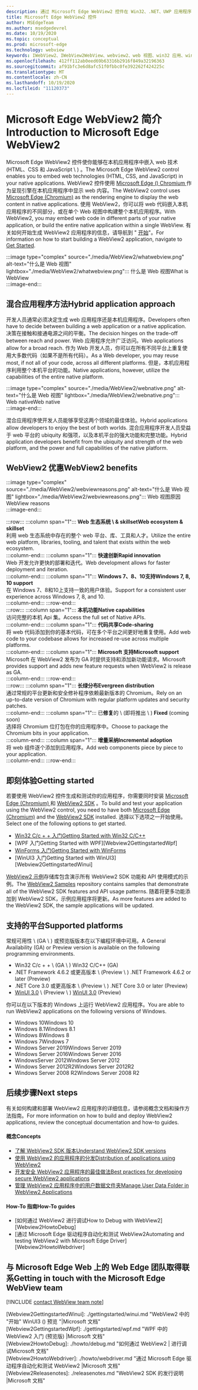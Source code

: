 ```yaml
---
description: 通过 Microsoft Edge WebView2 控件在 Win32、.NET、UWP 应用程序中托管 web 内容
title: Microsoft Edge WebView2 控件
author: MSEdgeTeam
ms.author: msedgedevrel
ms.date: 10/19/2020
ms.topic: conceptual
ms.prod: microsoft-edge
ms.technology: webview
keywords: IWebView2、IWebView2WebView、webview2、web 视图、win32 应用、win32、edge、ICoreWebView2、CoreWebView2、ICoreWebView2Host、浏览器控件、边缘 html、Windows 窗体、WinForms、WPF、.NET、WinUI、Project 留尼汪岛
ms.openlocfilehash: 412ff112ab0eed69b63316b2916f849a32196363
ms.sourcegitcommit: af91bfc3e6d8afc51f0fbbc0fe392262f424225c
ms.translationtype: MT
ms.contentlocale: zh-CN
ms.lasthandoff: 10/19/2020
ms.locfileid: "11120373"
---
```

# <span data-ttu-id="fee7b-104">Microsoft Edge WebView2 简介</span><span class="sxs-lookup"><span data-stu-id="fee7b-104">Introduction to Microsoft Edge WebView2</span></span>  

<span data-ttu-id="fee7b-105">Microsoft Edge WebView2 控件使你能够在本机应用程序中嵌入 web 技术 (HTML、CSS 和 JavaScript \ ) 。</span><span class="sxs-lookup"><span data-stu-id="fee7b-105">The Microsoft Edge WebView2 control enables you to embed web technologies \(HTML, CSS, and JavaScript\) in your native applications.</span></span>  <span data-ttu-id="fee7b-106">WebView2 控件使用 [Microsoft Edge () Chromium ][MicrosoftedgeinsiderMain] 作为呈现引擎在本机应用程序中显示 web 内容。</span><span class="sxs-lookup"><span data-stu-id="fee7b-106">The WebView2 control uses [Microsoft Edge (Chromium)][MicrosoftedgeinsiderMain] as the rendering engine to display the web content in native applications.</span></span>  <span data-ttu-id="fee7b-107">使用 WebView2，你可以将 web 代码嵌入本机应用程序的不同部分，或在单个 Web 视图中构建整个本机应用程序。</span><span class="sxs-lookup"><span data-stu-id="fee7b-107">With WebView2, you may embed web code in different parts of your native application, or build the entire native application within a single WebView.</span></span>  <span data-ttu-id="fee7b-108">有关如何开始生成 WebView2 应用程序的信息，请导航到 " [开始](#getting-started)"。</span><span class="sxs-lookup"><span data-stu-id="fee7b-108">For information on how to start building a WebView2 application, navigate to [Get Started](#getting-started).</span></span>  

:::image type="complex" source="./media/WebView2/whatwebview.png" alt-text="什么是 Web 视图" lightbox="./media/WebView2/whatwebview.png":::
   <span data-ttu-id="fee7b-110">什么是 Web 视图</span><span class="sxs-lookup"><span data-stu-id="fee7b-110">What is WebView</span></span>  
:::image-end:::  

## <span data-ttu-id="fee7b-111">混合应用程序方法</span><span class="sxs-lookup"><span data-stu-id="fee7b-111">Hybrid application approach</span></span>  

<span data-ttu-id="fee7b-112">开发人员通常必须决定生成 web 应用程序还是本机应用程序。</span><span class="sxs-lookup"><span data-stu-id="fee7b-112">Developers often have to decide between building a web application or a native application.</span></span>  <span data-ttu-id="fee7b-113">决策在接触和接通电源之间的平衡。</span><span class="sxs-lookup"><span data-stu-id="fee7b-113">The decision hinges on the trade-off between reach and power.</span></span>  <span data-ttu-id="fee7b-114">Web 应用程序允许广泛访问。</span><span class="sxs-lookup"><span data-stu-id="fee7b-114">Web applications allow for a broad reach.</span></span>  <span data-ttu-id="fee7b-115">作为 Web 开发人员，你可以在所有不同平台上重复使用大多数代码（如果不是所有代码）。</span><span class="sxs-lookup"><span data-stu-id="fee7b-115">As a Web developer, you may reuse most, if not all of your code, across all different platforms.</span></span>  <span data-ttu-id="fee7b-116">但是，本机应用程序利用整个本机平台的功能。</span><span class="sxs-lookup"><span data-stu-id="fee7b-116">Native applications, however, utilize the capabilities of the entire native platform.</span></span>  

:::image type="complex" source="./media/WebView2/webnative.png" alt-text="什么是 Web 视图" lightbox="./media/WebView2/webnative.png":::
   <span data-ttu-id="fee7b-118">Web native</span><span class="sxs-lookup"><span data-stu-id="fee7b-118">Web native</span></span>  
:::image-end:::  

<span data-ttu-id="fee7b-119">混合应用程序使开发人员能够享受这两个领域的最佳体验。</span><span class="sxs-lookup"><span data-stu-id="fee7b-119">Hybrid applications allow developers to enjoy the best of both worlds.</span></span>  <span data-ttu-id="fee7b-120">混合应用程序开发人员受益于 web 平台的 ubiquity 和强项，以及本机平台的强大功能和完整功能。</span><span class="sxs-lookup"><span data-stu-id="fee7b-120">Hybrid application developers benefit from the ubiquity and strength of the web platform, and the power and full capabilities of the native platform.</span></span>  

## <span data-ttu-id="fee7b-121">WebView2 优惠</span><span class="sxs-lookup"><span data-stu-id="fee7b-121">WebView2 benefits</span></span>   

:::image type="complex" source="./media/WebView2/webviewreasons.png" alt-text="什么是 Web 视图" lightbox="./media/WebView2/webviewreasons.png":::
   <span data-ttu-id="fee7b-123">Web 视图原因</span><span class="sxs-lookup"><span data-stu-id="fee7b-123">WebView reasons</span></span>  
:::image-end:::  

:::row:::
   :::column span="1":::
      **<span data-ttu-id="fee7b-124">Web 生态系统 \ & skillset</span><span class="sxs-lookup"><span data-stu-id="fee7b-124">Web ecosystem \& skillset</span></span>**  
      <span data-ttu-id="fee7b-125">利用 web 生态系统中存在的整个 web 平台、库、工具和人才。</span><span class="sxs-lookup"><span data-stu-id="fee7b-125">Utilize the entire web platform, libraries, tooling, and talent that exists within the web ecosystem.</span></span>  
   :::column-end:::
   :::column span="1":::
      **<span data-ttu-id="fee7b-126">快速创新</span><span class="sxs-lookup"><span data-stu-id="fee7b-126">Rapid innovation</span></span>**  
      <span data-ttu-id="fee7b-127">Web 开发允许更快的部署和迭代。</span><span class="sxs-lookup"><span data-stu-id="fee7b-127">Web development allows for faster deployment and iteration.</span></span>  
   :::column-end:::
   :::column span="1":::
      **<span data-ttu-id="fee7b-128">Windows 7、8、10支持</span><span class="sxs-lookup"><span data-stu-id="fee7b-128">Windows 7, 8, 10 support</span></span>**  
      <span data-ttu-id="fee7b-129">在 Windows 7、8和10上支持一致的用户体验。</span><span class="sxs-lookup"><span data-stu-id="fee7b-129">Support for a consistent user experience across Windows 7, 8, and 10.</span></span>  
   :::column-end:::
:::row-end:::  
:::row:::
   :::column span="1":::
      **<span data-ttu-id="fee7b-130">本机功能</span><span class="sxs-lookup"><span data-stu-id="fee7b-130">Native capabilities</span></span>**  
      <span data-ttu-id="fee7b-131">访问完整的本机 Api 集。</span><span class="sxs-lookup"><span data-stu-id="fee7b-131">Access the full set of Native APIs.</span></span>  
   :::column-end:::
   :::column span="1":::
      **<span data-ttu-id="fee7b-132">代码共享</span><span class="sxs-lookup"><span data-stu-id="fee7b-132">Code-sharing</span></span>**  
      <span data-ttu-id="fee7b-133">将 web 代码添加到你的基本代码，可在多个平台之间更好地重复使用。</span><span class="sxs-lookup"><span data-stu-id="fee7b-133">Add web code to your codebase allows for increased re-use across multiple platforms.</span></span>  
   :::column-end:::
   :::column span="1":::
      **<span data-ttu-id="fee7b-134">Microsoft 支持</span><span class="sxs-lookup"><span data-stu-id="fee7b-134">Microsoft support</span></span>**  
      <span data-ttu-id="fee7b-135">Microsoft 在 WebView2 发布为 GA 时提供支持和添加新功能请求。</span><span class="sxs-lookup"><span data-stu-id="fee7b-135">Microsoft provides support and adds new feature requests when WebView2 is release as GA.</span></span>  
   :::column-end:::
:::row-end:::  
:::row:::
   :::column span="1":::
      **<span data-ttu-id="fee7b-136">长绿分布</span><span class="sxs-lookup"><span data-stu-id="fee7b-136">Evergreen distribution</span></span>**  
      <span data-ttu-id="fee7b-137">通过常规的平台更新和安全修补程序依赖最新版本的 Chromium。</span><span class="sxs-lookup"><span data-stu-id="fee7b-137">Rely on an up-to-date version of Chromium with regular platform updates and security patches.</span></span>  
   :::column-end:::
   :::column span="1":::
      <span data-ttu-id="fee7b-138">已**修复**的 \ (即将推出 \ ) </span><span class="sxs-lookup"><span data-stu-id="fee7b-138">**Fixed** \(coming soon\)</span></span>  
      <span data-ttu-id="fee7b-139">选择将 Chromium 位打包在你的应用程序中。</span><span class="sxs-lookup"><span data-stu-id="fee7b-139">Choose to package the Chromium bits in your application.</span></span>  
   :::column-end:::
   :::column span="1":::
      **<span data-ttu-id="fee7b-140">增量采纳</span><span class="sxs-lookup"><span data-stu-id="fee7b-140">Incremental adoption</span></span>**  
      <span data-ttu-id="fee7b-141">将 web 组件逐个添加到应用程序。</span><span class="sxs-lookup"><span data-stu-id="fee7b-141">Add web components piece by piece to your application.</span></span>  
   :::column-end:::
:::row-end:::  

## <span data-ttu-id="fee7b-142">即刻体验</span><span class="sxs-lookup"><span data-stu-id="fee7b-142">Getting started</span></span>  

<span data-ttu-id="fee7b-143">若要使用 WebView2 控件生成和测试你的应用程序，你需要同时安装 [Microsoft Edge (Chromium) ][MicrosoftedgeinsiderDownload] 和 [WebView2 SDK][NugetPackagesMicrosoftWebWebView2] 。</span><span class="sxs-lookup"><span data-stu-id="fee7b-143">To build and test your application using the WebView2 control, you need to have both [Microsoft Edge (Chromium)][MicrosoftedgeinsiderDownload] and the [WebView2 SDK][NugetPackagesMicrosoftWebWebView2] installed.</span></span>  <span data-ttu-id="fee7b-144">选择以下选项之一开始使用。</span><span class="sxs-lookup"><span data-stu-id="fee7b-144">Select one of the following options to get started.</span></span>  

*   [<span data-ttu-id="fee7b-145">Win32 C/c + + 入门</span><span class="sxs-lookup"><span data-stu-id="fee7b-145">Getting Started with Win32 C/C++</span></span>][Webview2GettingstartedWin32]  
*   [<span data-ttu-id="fee7b-146">WPF 入门</span><span class="sxs-lookup"><span data-stu-id="fee7b-146">Getting Started with WPF</span></span>][Webview2GettingstartedWpf]  
*   [<span data-ttu-id="fee7b-147">WinForms 入门</span><span class="sxs-lookup"><span data-stu-id="fee7b-147">Getting Started with WinForms</span></span>][Webview2GettingstartedWinforms]  
*   [<span data-ttu-id="fee7b-148">WinUI3 入门</span><span class="sxs-lookup"><span data-stu-id="fee7b-148">Getting Started with WinUI3</span></span>][Webview2GettingstartedWinui]  

<span data-ttu-id="fee7b-149">[WebView2 示例][GithubMicrosoftedgeWebview2samples]存储库包含演示所有 WebView2 SDK 功能和 API 使用模式的示例。</span><span class="sxs-lookup"><span data-stu-id="fee7b-149">The [WebView2 Samples][GithubMicrosoftedgeWebview2samples] repository contains samples that demonstrate all of the WebView2 SDK features and API usage patterns.</span></span>  <span data-ttu-id="fee7b-150">随着将更多功能添加到 WebView2 SDK，示例应用程序将更新。</span><span class="sxs-lookup"><span data-stu-id="fee7b-150">As more features are added to the WebView2 SDK, the sample applications will be updated.</span></span>  

## <span data-ttu-id="fee7b-151">支持的平台</span><span class="sxs-lookup"><span data-stu-id="fee7b-151">Supported platforms</span></span>  

<span data-ttu-id="fee7b-152">常规可用性 \ (GA \ ) 或预览版版本在以下编程环境中可用。</span><span class="sxs-lookup"><span data-stu-id="fee7b-152">A General Availability \(GA\) or Preview version is available on the following programming environments.</span></span>  

*   <span data-ttu-id="fee7b-153">Win32 C/c + + \ (GA \ ) </span><span class="sxs-lookup"><span data-stu-id="fee7b-153">Win32 C/C++ \(GA\)</span></span>
*   <span data-ttu-id="fee7b-154">.NET Framework 4.6.2 或更高版本 \ (Preview \ ) </span><span class="sxs-lookup"><span data-stu-id="fee7b-154">.NET Framework 4.6.2 or later \(Preview\)</span></span> 
*   <span data-ttu-id="fee7b-155">.NET Core 3.0 或更高版本 \ (Preview \ ) </span><span class="sxs-lookup"><span data-stu-id="fee7b-155">.NET Core 3.0 or later \(Preview\)</span></span>
*   <span data-ttu-id="fee7b-156">[WinUI 3.0][UwpToolkitsWinui3] \ (Preview \ ) </span><span class="sxs-lookup"><span data-stu-id="fee7b-156">[WinUI 3.0][UwpToolkitsWinui3] \(Preview\)</span></span>

<span data-ttu-id="fee7b-157">你可以在以下版本的 Windows 上运行 WebView2 应用程序。</span><span class="sxs-lookup"><span data-stu-id="fee7b-157">You are able to run WebView2 applications on the following versions of Windows.</span></span>  

*   <span data-ttu-id="fee7b-158">Windows 10</span><span class="sxs-lookup"><span data-stu-id="fee7b-158">Windows 10</span></span>  
*   <span data-ttu-id="fee7b-159">Windows 8.1</span><span class="sxs-lookup"><span data-stu-id="fee7b-159">Windows 8.1</span></span>  
*   <span data-ttu-id="fee7b-160">Windows 8</span><span class="sxs-lookup"><span data-stu-id="fee7b-160">Windows 8</span></span>  
*   <span data-ttu-id="fee7b-161">Windows 7</span><span class="sxs-lookup"><span data-stu-id="fee7b-161">Windows 7</span></span>  
*   <span data-ttu-id="fee7b-162">Windows Server 2019</span><span class="sxs-lookup"><span data-stu-id="fee7b-162">Windows Server 2019</span></span>  
*   <span data-ttu-id="fee7b-163">Windows Server 2016</span><span class="sxs-lookup"><span data-stu-id="fee7b-163">Windows Server 2016</span></span>  
*   <span data-ttu-id="fee7b-164">WindowsServer 2012</span><span class="sxs-lookup"><span data-stu-id="fee7b-164">Windows Server 2012</span></span>  
*   <span data-ttu-id="fee7b-165">Windows Server 2012R2</span><span class="sxs-lookup"><span data-stu-id="fee7b-165">Windows Server 2012R2</span></span>  
*   <span data-ttu-id="fee7b-166">Windows Server 2008 R2</span><span class="sxs-lookup"><span data-stu-id="fee7b-166">Windows Server 2008 R2</span></span>  

## <span data-ttu-id="fee7b-167">后续步骤</span><span class="sxs-lookup"><span data-stu-id="fee7b-167">Next steps</span></span>  

<span data-ttu-id="fee7b-168">有关如何构建和部署 WebView2 应用程序的详细信息，请参阅概念文档和操作方法指南。</span><span class="sxs-lookup"><span data-stu-id="fee7b-168">For more information on how to build and deploy WebView2 applications, review the conceptual documentation and how-to guides.</span></span>  

#### <span data-ttu-id="fee7b-169">概念</span><span class="sxs-lookup"><span data-stu-id="fee7b-169">Concepts</span></span>  

*   [<span data-ttu-id="fee7b-170">了解 WebView2 SDK 版本</span><span class="sxs-lookup"><span data-stu-id="fee7b-170">Understand WebView2 SDK versions</span></span>][Webview2ConceptsVersioning]
*   [<span data-ttu-id="fee7b-171">使用 WebView2 的应用程序的分发</span><span class="sxs-lookup"><span data-stu-id="fee7b-171">Distribution of applications using WebView2</span></span>][Webview2ConceptsDistribution]  
*   [<span data-ttu-id="fee7b-172">开发安全 WebView2 应用程序的最佳做法</span><span class="sxs-lookup"><span data-stu-id="fee7b-172">Best practices for developing secure WebView2 applications</span></span>][Webview2ConceptsSecurity]
*   [<span data-ttu-id="fee7b-173">管理 WebView2 应用程序中的用户数据文件夹</span><span class="sxs-lookup"><span data-stu-id="fee7b-173">Manage User Data Folder in WebView2 Applications</span></span>][Webview2ConceptsUserdatafolder]
 
#### <span data-ttu-id="fee7b-174">How-To 指南</span><span class="sxs-lookup"><span data-stu-id="fee7b-174">How-To guides</span></span>  

*   [<span data-ttu-id="fee7b-175">如何通过 WebView2 进行调试</span><span class="sxs-lookup"><span data-stu-id="fee7b-175">How to Debug with WebView2</span></span>][Webview2HowtoDebug]  
*   [<span data-ttu-id="fee7b-176">通过 Microsoft Edge 驱动程序自动化和测试 WebView2</span><span class="sxs-lookup"><span data-stu-id="fee7b-176">Automating and testing WebView2 with Microsoft Edge Driver</span></span>][Webview2HowtoWebdriver]  

## <span data-ttu-id="fee7b-177">与 Microsoft Edge Web 上的 Web Edge 团队取得联系</span><span class="sxs-lookup"><span data-stu-id="fee7b-177">Getting in touch with the Microsoft Edge WebView team</span></span>  

[!INCLUDE [contact WebView team note](./includes/contact-webview-team-note.md)]  

<!-- links -->  

[Webview2ConceptsDistribution]: ./concepts/distribution.md "使用 WebView2 | 的应用程序的分发Microsoft 文档"  
[Webview2ConceptsSecurity]: ./concepts/security.md "开发安全 WebView2 应用程序的最佳做法 |Microsoft 文档"  
[Webview2ConceptsUserdatafolder]: ./concepts/userdatafolder.md "管理用户数据文件夹 |Microsoft 文档"  
[Webview2ConceptsVersioning]: ./concepts/versioning.md "了解 WebView2 SDK 版本 |Microsoft 文档"  
[Webview2GettingstartedWin32]: ./gettingstarted/win32.md "WebView2 | 入门 |Microsoft 文档"   
[Webview2GettingstartedWinforms]: ./gettingstarted/winforms.md "Windows Forms 应用中的 WebView2 入门 (预览版) |Microsoft 文档"  
[Webview2GettingstartedWinui]: ./gettingstarted/winui.md "WebView2 中的 "开始" WinUI3 () 预览 "|Microsoft 文档"  
[Webview2GettingstartedWpf]: ./gettingstarted/wpf.md "WPF 中的 WebView2 入门 (预览版) |Microsoft 文档"  
[Webview2HowtoDebug]: ./howto/debug.md "如何通过 WebView2 | 进行调试Microsoft 文档"  
[Webview2HowtoWebdriver]: ./howto/webdriver.md "通过 Microsoft Edge 驱动程序自动化和测试 WebView2 |Microsoft 文档"  
[Webview2Releasenotes]: ./releasenotes.md "WebView2 SDK 的发行说明 |Microsoft 文档"  

[UwpToolkitsWinui3]: ./gettingstarted/winui.md "Windows UI 库3预览版 2 (2020 年7月) |Microsoft 文档"  

[GithubMicrosoftedgeWebview2samples]: https://github.com/MicrosoftEdge/WebView2Samples "WebView2 示例-MicrosoftEdge/WebView2Samples |GitHub"  
[GithubMicrosoftedgeWebviewfeddback]: https://github.com/MicrosoftEdge/WebViewFeedback "Web 视图反馈-MicrosoftEdge/WebViewFeedback |GitHub" 

[MicrosoftedgeinsiderMain]: https://www.microsoftedgeinsider.com "Microsoft Edge 预览体验成员"  
[MicrosoftedgeinsiderDownload]: https://www.microsoftedgeinsider.com/download "下载 Microsoft Edge 预览体验成员"  

[NugetPackagesMicrosoftWebWebView2]: https://www.nuget.org/packages/Microsoft.Web.WebView2 "WebView2 |NuGet 库"  
